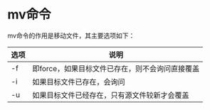 # mv命令

mv命令的作用是移动文件，其主要选项如下：

选项	|	说明
---	|	---
-f	|	即force，如果目标文件已存在，则不会询问直接覆盖
-i	|	如果目标文件已存在，会询问
-u	|	如果目标文件已经存在，只有源文件较新才会覆盖
